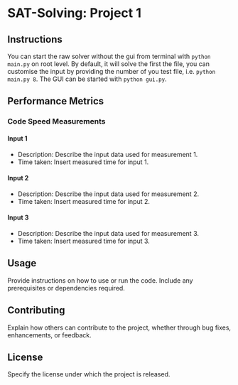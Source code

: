 # SAT-Solving: Project 1 

## Instructions

You can start the raw solver without the gui from terminal with `python main.py` on root level. By default, it will solve the first the file, you can customise the input by providing the number of you test file, i.e. `python main.py 8`. The GUI can be started with `python gui.py`.

## Performance Metrics

### Code Speed Measurements

#### Input 1
- Description: Describe the input data used for measurement 1.
- Time taken: Insert measured time for input 1.

#### Input 2
- Description: Describe the input data used for measurement 2.
- Time taken: Insert measured time for input 2.

#### Input 3
- Description: Describe the input data used for measurement 3.
- Time taken: Insert measured time for input 3.

<!-- Add more subsections for different inputs as needed -->

## Usage

Provide instructions on how to use or run the code. Include any prerequisites or dependencies required.

## Contributing

Explain how others can contribute to the project, whether through bug fixes, enhancements, or feedback.

## License

Specify the license under which the project is released.
